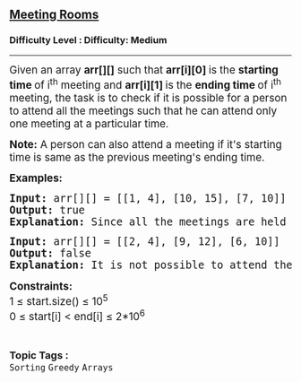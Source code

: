 <h2><a href="https://www.geeksforgeeks.org/problems/attend-all-meetings/1">Meeting Rooms</a></h2><h3>Difficulty Level : Difficulty: Medium</h3><hr><div class="problems_problem_content__Xm_eO"><p><span style="font-size: 14pt;"><span style="box-sizing: border-box; margin: 0px; padding: 0px; border: 0px; vertical-align: baseline;">Given an array&nbsp;</span><strong style="box-sizing: border-box; margin: 0px; padding: 0px; border: 0px; vertical-align: baseline;">arr[][]</strong><span style="box-sizing: border-box; margin: 0px; padding: 0px; border: 0px; vertical-align: baseline;">&nbsp;such that&nbsp;</span><strong style="box-sizing: border-box; margin: 0px; padding: 0px; border: 0px; vertical-align: baseline;">arr[i][0]&nbsp;</strong><span style="box-sizing: border-box; margin: 0px; padding: 0px; border: 0px; vertical-align: baseline;">is the&nbsp;</span><strong style="box-sizing: border-box; margin: 0px; padding: 0px; border: 0px; vertical-align: baseline;">starting time&nbsp;</strong><span style="box-sizing: border-box; margin: 0px; padding: 0px; border: 0px; vertical-align: baseline;">of i<sup>th</sup> meeting and </span><strong style="box-sizing: border-box; margin: 0px; padding: 0px; border: 0px; vertical-align: baseline;">arr[i][1]&nbsp;</strong><span style="box-sizing: border-box; margin: 0px; padding: 0px; border: 0px; vertical-align: baseline;">is the&nbsp;</span><strong style="box-sizing: border-box; margin: 0px; padding: 0px; border: 0px; vertical-align: baseline;">ending time&nbsp;</strong><span style="box-sizing: border-box; margin: 0px; padding: 0px; border: 0px; vertical-align: baseline;">of i<sup>th</sup> meeting, the task is to check if it is possible for a person to attend all the meetings such that he can attend only one meeting at a particular time.</span></span></p>
<p><span style="font-size: 14pt;"><strong style="box-sizing: border-box; margin: 0px; padding: 0px; border: 0px; vertical-align: baseline;">Note:</strong><span style="box-sizing: border-box; margin: 0px; padding: 0px; border: 0px; vertical-align: baseline;"> A person can also attend a meeting if it's starting time is same as the previous meeting's ending time.</span></span></p>
<p><span style="font-size: 14pt;"><strong>Examples:</strong></span></p>
<pre><span style="font-size: 14pt;"><strong>Input: </strong>arr[][] = [[1, 4], [10, 15], [7, 10]]<br><strong>Output:</strong> true<br><strong>Explanation: </strong>Since all the meetings are held at different times, it is possible to attend all the meetings.</span></pre>
<pre><span style="font-size: 14pt;"><strong>Input: </strong>arr[][] = [[2, 4], [9, 12], [6, 10]]
<strong>Output:</strong> false
<strong>Explanation:</strong> It is not possible to attend the second and third meetings simultaneously.<br></span></pre>
<p style="font-family: -apple-system, BlinkMacSystemFont, 'Segoe UI', Roboto, Oxygen, Ubuntu, Cantarell, 'Open Sans', 'Helvetica Neue', sans-serif; font-size: medium; white-space: normal;"><span style="font-size: 14pt;"><strong>Constraints:</strong></span><br><span style="font-size: 14pt;">1 ≤ start.size() ≤ 10<sup>5</sup></span><br><span style="font-size: 14pt;">0 ≤ start[i] &lt; end[i] ≤ 2*10<sup>6</sup></span></p></div><br><p><span style=font-size:18px><strong>Topic Tags : </strong><br><code>Sorting</code>&nbsp;<code>Greedy</code>&nbsp;<code>Arrays</code>&nbsp;